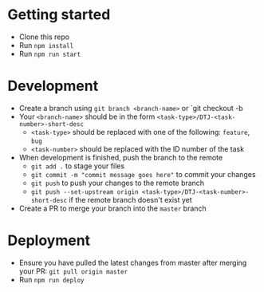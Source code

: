 # Getting started
- Clone this repo
- Run `npm install`
- Run `npm run start`

# Development
- Create a branch using `git branch <branch-name>` or `git checkout -b <branch-name> 
- Your `<branch-name>` should be in the form `<task-type>/DTJ-<task-number>-short-desc`
    - `<task-type>` should be replaced with one of the following: `feature`, `bug`
    - `<task-number>` should be replaced with the ID number of the task
- When development is finished, push the branch to the remote
    - `git add .` to stage your files
    - `git commit -m "commit message goes here"` to commit your changes
    - `git push` to push your changes to the remote branch
    - `git push --set-upstream origin <task-type>/DTJ-<task-number>-short-desc` if the remote branch doesn't exist yet
- Create a PR to merge your branch into the `master` branch

# Deployment
- Ensure you have pulled the latest changes from master after merging your PR: `git pull origin master`
- Run `npm run deploy`

